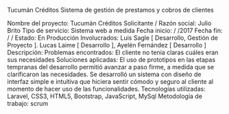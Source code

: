 Tucumán Créditos
Sistema de gestión de prestamos y cobros de clientes

Nombre del proyecto: Tucumán Créditos
Solicitante / Razón social: Julio Brito
Tipo de servicio: Sistema web a medida
Fecha inicio:   /  /2017		Fecha fin: /  /
Estado: En Producción
Involucrados: Luis Sagle [ Desarrollo, Gestión de Proyecto ]. Lucas Laime  [ Desarrollo ], Ayelén Fernández  [ Desarrollo ]
Descripción: 
Problemas encontrados: El cliente no tenía claras cuáles eran sus necesidades
Soluciones aplicadas: El uso de prototipos en las etapas tempranas del desarrollo permitió avanzar a paso firme, a medida que se clarificaron las necesidades. Se desarrolló un sistema con diseño de interfaz simple e intuitiva que hiciera sentir cómodo y seguro al cliente al momento de hacer uso de las funcionalidades.
Tecnologías utilizadas: Laravel, CSS3, HTML5, Bootstrap, JavaScript, MySql
Metodología de trabajo: scrum
